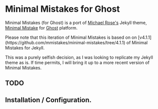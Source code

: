 # Minimal Mistakes for Ghost

Minimal Mistakes (for Ghost) is a port of [Michael Rose's](https://github.com/mmistakes) Jekyll theme, [Minimal Mistake](https://github.com/mmistakes/minimal-mistakes) for [Ghost](https://tryghost.org/) platform. 

<aside class="notice">
Please note that this iteration of Minimal Mistakes is based on on [v4.1.1](https://github.com/mmistakes/minimal-mistakes/tree/4.1.1) of Minimal Mistakes for Jekyll.

This was a purely selfish decision, as I was looking to replicate my Jekyll theme as is. If time permits, I will bring it up to a more recent version of Minimal Mistakes.
</aside>

## TODO


## Installation / Configuration.



